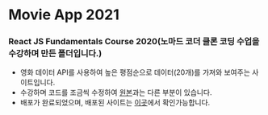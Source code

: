 # Movie App 2021

### React JS Fundamentals Course 2020(노마드 코더 클론 코딩 수업을 수강하며 만든 폴더입니다.)

- 영화 데이터 API를 사용하여 높은 평점순으로 데이터(20개)를 가져와 보여주는 사이트입니다.
- 수강하며 코드를 조금씩 수정하여 [원본](https://github.com/easysIT/do_it_clonecoding_movieapp)과는 다른 부분이 있습니다.
- 배포가 완료되었으며, 배포된 사이트는 [이곳](https://hongyeseul.github.io/nomadReact_movieAppClone)에서 확인가능합니다.

